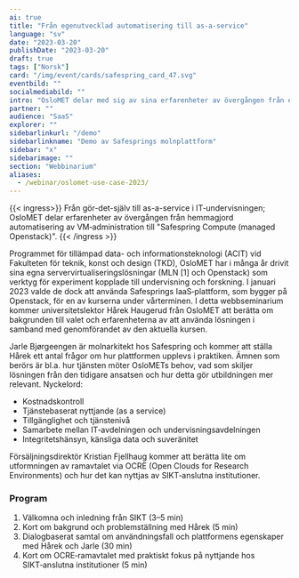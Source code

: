 ```yaml
---
ai: true
title: "Från egenutvecklad automatisering till as-a-service"
language: "sv"
date: "2023-03-20"
publishDate: "2023-03-20"
draft: true
tags: ["Norsk"]
card: "/img/event/cards/safespring_card_47.svg"
eventbild: ""
socialmediabild: ""
intro: "OsloMET delar med sig av sina erfarenheter av övergången från egenutvecklad automatisering av VM-administration till Safespring Compute i ett seminarium om \"Från gör-det-själv till as-a-service i IT-undervisningen\""
partner: ""
audience: "SaaS"
explorer: ""
sidebarlinkurl: "/demo"
sidebarlinkname: "Demo av Safesprings molnplattform"
sidebar: "x"
sidebarimage: ""
section: "Webbinarium"
aliases:
  - /webinar/oslomet-use-case-2023/
---
```

{{< ingress>}}
Från gör-det-själv till as-a-service i IT‑undervisningen; OsloMET delar erfarenheter av övergången från hemmagjord automatisering av VM‑administration till "Safespring Compute (managed Openstack)".
{{< /ingress >}}

Programmet för tillämpad data- och informationsteknologi (ACIT) vid Fakulteten för teknik, konst och design (TKD), OsloMET har i många år drivit sina egna servervirtualiseringslösningar (MLN [1] och Openstack) som verktyg för experiment kopplade till undervisning och forskning. I januari 2023 valde de dock att använda Safesprings IaaS‑plattform, som bygger på Openstack, för en av kurserna under vårterminen. I detta webbseminarium kommer universitetslektor Hårek Haugerud från OsloMET att berätta om bakgrunden till valet och erfarenheterna av att använda lösningen i samband med genomförandet av den aktuella kursen.

Jarle Bjørgeengen är molnarkitekt hos Safespring och kommer att ställa Hårek ett antal frågor om hur plattformen upplevs i praktiken. Ämnen som berörs är bl.a. hur tjänsten möter OsloMETs behov, vad som skiljer lösningen från den tidigare ansatsen och hur detta gör utbildningen mer relevant. Nyckelord:

- Kostnadskontroll
- Tjänstebaserat nyttjande (as a service)
- Tillgänglighet och tjänstenivå
- Samarbete mellan IT‑avdelningen och undervisningsavdelningen
- Integritetshänsyn, känsliga data och suveränitet

Försäljningsdirektör Kristian Fjellhaug kommer att berätta lite om utformningen av ramavtalet via OCRE (Open Clouds for Research Environments) och hur det kan nyttjas av SIKT‑anslutna institutioner.

### Program

1. Välkomna och inledning från SIKT (3–5 min)
1. Kort om bakgrund och problemställning med Hårek (5 min)
1. Dialogbaserat samtal om användningsfall och plattformens egenskaper med Hårek och Jarle (30 min)
1. Kort om OCRE‑ramavtalet med praktiskt fokus på nyttjande hos SIKT‑anslutna institutioner (5 min)